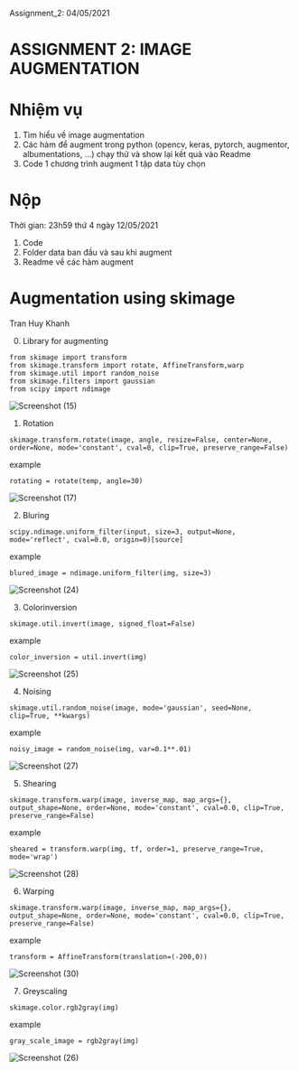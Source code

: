Assignment_2: 04/05/2021
# ASSIGNMENT 2: IMAGE AUGMENTATION
# Nhiệm vụ
1. Tìm hiểu về image augmentation
2. Các hàm để augment trong python (opencv, keras, pytorch, augmentor, albumentations, ...) chạy thử và show lại kết quả vào Readme
3. Code 1 chương trình augment 1 tập data tùy chọn
# Nộp
Thời gian: 23h59 thứ 4 ngày 12/05/2021
1. Code
2. Folder data ban đầu và sau khi augment
3. Readme về các hàm augment

# Augmentation using skimage

Tran Huy Khanh

0. Library for augmenting

```
from skimage import transform
from skimage.transform import rotate, AffineTransform,warp
from skimage.util import random_noise
from skimage.filters import gaussian
from scipy import ndimage
```
![Screenshot (15)](https://user-images.githubusercontent.com/81819743/117994491-cb152d00-b36a-11eb-89f6-8b30e0b7dc2a.png)
1. Rotation

```
skimage.transform.rotate(image, angle, resize=False, center=None, order=None, mode='constant', cval=0, clip=True, preserve_range=False)
```
example

```
rotating = rotate(temp, angle=30)
```
![Screenshot (17)](https://user-images.githubusercontent.com/81819743/117995024-2fd08780-b36b-11eb-8b0e-975108aed276.png)



2. Bluring

```
scipy.ndimage.uniform_filter(input, size=3, output=None, mode='reflect', cval=0.0, origin=0)[source]
```
example
```
blured_image = ndimage.uniform_filter(img, size=3)
```
![Screenshot (24)](https://user-images.githubusercontent.com/81819743/117994761-f730ae00-b36a-11eb-8545-7f5e81adc6fa.png)



3. Colorinversion

```
skimage.util.invert(image, signed_float=False)
```

example

```
color_inversion = util.invert(img)
```
![Screenshot (25)](https://user-images.githubusercontent.com/81819743/117995451-876ef300-b36b-11eb-9115-333c104e85df.png)


4. Noising

```
skimage.util.random_noise(image, mode='gaussian', seed=None, clip=True, **kwargs)
```

example

```
noisy_image = random_noise(img, var=0.1**.01)
```

![Screenshot (27)](https://user-images.githubusercontent.com/81819743/117995543-9ce41d00-b36b-11eb-9a12-6ffc20f7f169.png)


5. Shearing

```
skimage.transform.warp(image, inverse_map, map_args={}, output_shape=None, order=None, mode='constant', cval=0.0, clip=True, preserve_range=False)
```
example

```
sheared = transform.warp(img, tf, order=1, preserve_range=True, mode='wrap')
```
![Screenshot (28)](https://user-images.githubusercontent.com/81819743/117995642-af5e5680-b36b-11eb-9553-b99e3f52312a.png)

6. Warping

```
skimage.transform.warp(image, inverse_map, map_args={}, output_shape=None, order=None, mode='constant', cval=0.0, clip=True, preserve_range=False)
```

example

```
transform = AffineTransform(translation=(-200,0)) 
```

![Screenshot (30)](https://user-images.githubusercontent.com/81819743/117995716-bedd9f80-b36b-11eb-8f6a-0a39a3de6962.png)

7. Greyscaling

```
skimage.color.rgb2gray(img)
```

example

```
gray_scale_image = rgb2gray(img)
```

![Screenshot (26)](https://user-images.githubusercontent.com/81819743/117995775-cbfa8e80-b36b-11eb-85bb-fb748eba0f28.png)



